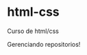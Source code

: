 # html-css
 Curso de html/css

 Gerenciando repositorios!

 <a href="gabriel9878.github.io/html-css/exercicios"></a>